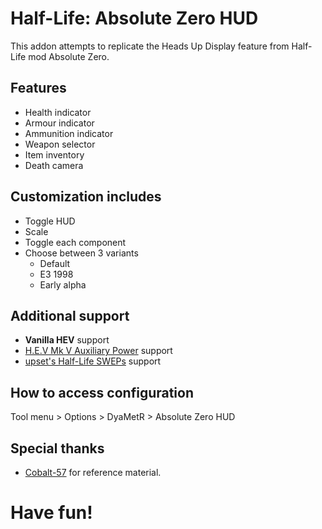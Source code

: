 # Half-Life: Absolute Zero HUD

This addon attempts to replicate the Heads Up Display feature from Half-Life mod Absolute Zero.

## Features
+   Health indicator
+   Armour indicator
+   Ammunition indicator
+   Weapon selector
+   Item inventory
+   Death camera

## Customization includes
+   Toggle HUD
+   Scale
+   Toggle each component
+   Choose between 3 variants
    +   Default
    +   E3 1998
    +   Early alpha

## Additional support
+   **Vanilla HEV** support
+   [H.E.V Mk V Auxiliary Power](https://steamcommunity.com/sharedfiles/filedetails/?id=1758584347) support
+   [upset's Half-Life SWEPs](https://steamcommunity.com/sharedfiles/filedetails/?id=1360233031) support

## How to access configuration
Tool menu > Options > DyaMetR > Absolute Zero HUD

## Special thanks
+   [Cobalt-57](https://gitlab.com/Cobalt-57/half-life-absolute-zero) for reference material.

# Have fun!
